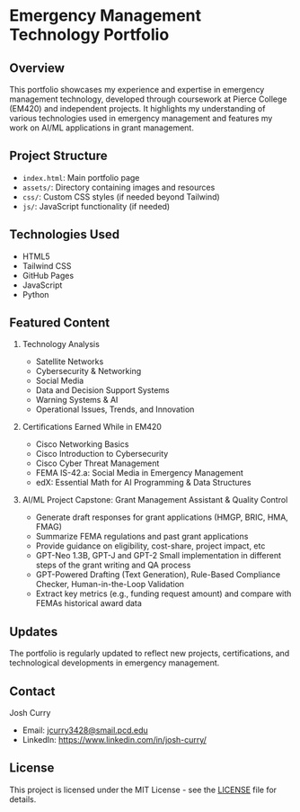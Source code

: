# Emergency Management Technology Portfolio

## Overview
This portfolio showcases my experience and expertise in emergency management technology, developed through coursework at Pierce College (EM420) and independent projects. It highlights my understanding of various technologies used in emergency management and features my work on AI/ML applications in grant management.

## Project Structure
- `index.html`: Main portfolio page
- `assets/`: Directory containing images and resources
- `css/`: Custom CSS styles (if needed beyond Tailwind)
- `js/`: JavaScript functionality (if needed)

## Technologies Used
- HTML5
- Tailwind CSS
- GitHub Pages
- JavaScript
- Python

## Featured Content
1. Technology Analysis
   - Satellite Networks
   - Cybersecurity & Networking
   - Social Media
   - Data and Decision Support Systems
   - Warning Systems & AI
   - Operational Issues, Trends, and Innovation

2. Certifications Earned While in EM420
   - Cisco Networking Basics
   - Cisco Introduction to Cybersecurity
   - Cisco Cyber Threat Management
   - FEMA IS-42.a: Social Media in Emergency Management
   - edX: Essential Math for AI Programming & Data Structures

3. AI/ML Project Capstone: Grant Management Assistant & Quality Control
   - Generate draft responses for grant applications (HMGP, BRIC, HMA, FMAG)
   - Summarize FEMA regulations and past grant applications
   - Provide guidance on eligibility, cost-share, project impact, etc
   - GPT-Neo 1.3B, GPT-J and GPT-2 Small implementation in different steps of the grant writing and QA process
   - GPT-Powered Drafting (Text Generation), Rule-Based Compliance Checker, Human-in-the-Loop Validation
   - Extract key metrics (e.g., funding request amount) and compare with FEMAs historical award data

## Updates
The portfolio is regularly updated to reflect new projects, certifications, and technological developments in emergency management.

## Contact
Josh Curry
- Email: jcurry3428@smail.pcd.edu
- LinkedIn: https://www.linkedin.com/in/josh-curry/

## License
This project is licensed under the MIT License - see the [LICENSE](LICENSE) file for details.
